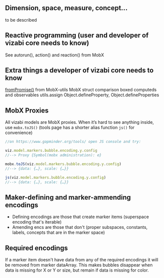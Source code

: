 ## Dimension, space, measure, concept...
to be described

## Reactive programming (user and developer of vizabi core needs to know)
See autorun(), action() and reaction() from MobX

## Extra things a developer of vizabi core needs to know
[fromPromise()](https://github.com/mobxjs/mobx-utils#frompromise) from MobX-utils
MobX struct comparison
boxed computeds and observables
utils.assign Object.defineProperty, Object.defineProperties

## MobX Proxies
All vizabi models are MobX proxies. When it’s hard to see anything inside, use `mobx.toJS()` (tools page has a shorter alias function `js()` for convenience)

```js
//on https://www.gapminder.org/tools/ open JS console and try:

viz.model.markers.bubble.encoding.y.config
//--> Proxy {Symbol(mobx administration): e}

mobx.toJS(viz.model.markers.bubble.encoding.y.config)
//--> {data: {…}, scale: {…}}

js(viz.model.markers.bubble.encoding.y.config)
//--> {data: {…}, scale: {…}}
```

## Maker-defining and marker-ammending encodings
- Defining encodings are those that create marker items (superspace encoding that's iterable)
- Amending encs are those that don't (proper subspaces, constants, labels, concepts that are in the marker space)

## Required encodings
If a marker item doesn't have data from any of the required encodings it will be removed from marker dataArray. This makes bubbles disappear when data is missing for X or Y or size, but remain if data is missing for color.